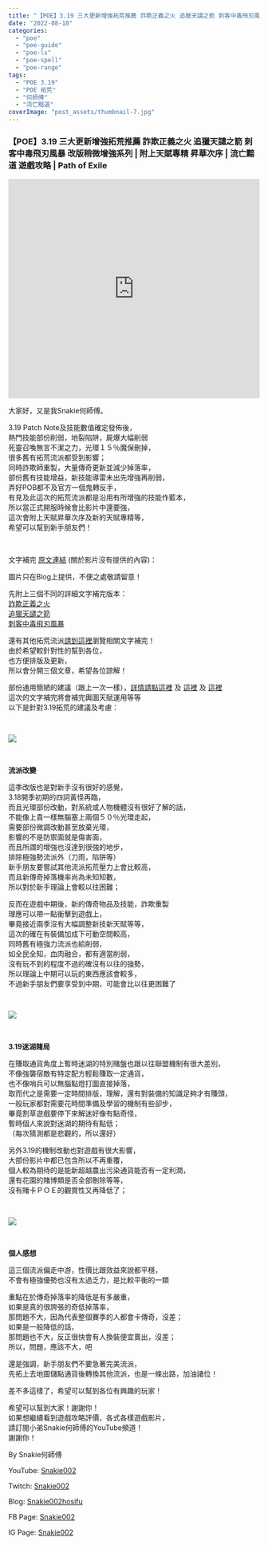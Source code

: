 ```yaml
---
title: "【POE】3.19 三大更新增強拓荒推薦 詐欺正義之火 追獵天譴之箭 刺客中毒飛刃風暴 | 改版稍微增強系列 | 附上天賦專精 昇華次序 | 流亡黯道 遊戲攻略 | Path of Exile"
date: "2022-08-18"
categories: 
  - "poe"
  - "poe-guide"
  - "poe-ls"
  - "poe-spell"
  - "poe-range"
tags: 
  - "POE 3.19"
  - "POE 拓荒"
  - "何師傅"
  - "流亡黯道"
coverImage: "post_assets/thumbnail-7.jpg"
---
```


### 【POE】3.19 三大更新增強拓荒推薦 詐欺正義之火 追獵天譴之箭 刺客中毒飛刃風暴 改版稍微增強系列 | 附上天賦專精 昇華次序 | 流亡黯道 遊戲攻略 | Path of Exile

<iframe width="100%" height="440"src="https://www.youtube.com/embed/ID9PuMMFTMM"
  title="YouTube video player" frameborder="0" allow="accelerometer; autoplay;
  clipboard-write; encrypted-media; gyroscope; picture-in-picture; web-share"
  referrerpolicy="strict-origin-when-cross-origin" allowfullscreen></iframe>


大家好，又是我Snakie何師傅。  

  
3.19 Patch Note及技能數值確定發佈後，  
熱門技能部份削弱，地裂陷阱，屍爆大幅削弱  
死靈召喚無言不潔之力，光環１５％魔保刪掉，  
很多舊有拓荒流派都受到影響；  
同時詐欺師重製，大量傳奇更新並減少掉落率，  
部份舊有技能增益，新技能導雷未出先增強再削弱，  
弄好POB都不及官方一個鬼轉反手，  
有見及此這次的拓荒流派都是沿用有所增強的技能作藍本，  
所以當正式開服時候會比影片中還要強，  
這次會附上天賦昇華次序及新的天賦專精等，  
希望可以幫到新手朋友們！  

  
   

  
文字補完 [原文連結](https://snakie002hosifu.blog/3-19pre/) (關於影片沒有提供的內容)：  

  
圖片只在Blog上提供，不便之處敬請留意！  

  
先附上三個不同的詳細文字補完版本：  
[詐欺正義之火](https://snakie002hosifu.blog/3-19pre1/)  
[追獵天譴之箭](https://snakie002hosifu.blog/3-19pre2/)  
[刺客中毒飛刃風暴](https://snakie002hosifu.blog/3-19pre3/)  

  
還有其他拓荒流派[請到這裡](https://snakie002hosifu.blog/category/poe-%e6%8b%93%e8%8d%92%e7%b2%be%e9%81%b8/)瀏覽相關文字補完！  
由於希望較針對性的幫到各位，  
也方便排版及更新，  
所以會分開三個文章，希望各位諒解！  

  
部份通用簡陋的建議（跟上一次一樣），[詳情請點這裡](https://snakie002hosifu.blog/3-18pre/) 及 [這裡](https://snakie002hosifu.blog/3-17pre/) 及 [這裡](https://snakie002hosifu.blog/052/)  
這次的文字補完將會補完輿圖天賦運用等等  
以下是針對3.19拓荒的建議及考慮：  

  
   

  
![](post_assets/Path-of-Exile-Lake-of-Kalandra-Livestream-August-2022.mp4_snapshot_01.36.282-1024x576.jpg)  

  
   

  
**流派改變**  

  
這季改版也是對新手沒有很好的感覺，  
3.18開季初期的四詞黃怪再臨，  
而且光環部份改動，對系統或人物機體沒有很好了解的話，  
不能像上貴一樣無腦塞上兩個５０％光環走起，  
需要部份微調改動甚至放棄光環，  
影響的不是防禦面就是傷害面，  
而且所謂的增強也沒達到很強的地步，  
排除極強勢流派外（刀雨，陷阱等）  
新手朋友要嘗試其他流派拓荒壓力上會比較高，  
而且新傳奇掉落機率尚為未知知數，  
所以對於新手理論上會較以往困難；  

  
反而在遊戲中期後，新的傳奇物品及技能，詐欺重製  
理應可以帶一點衝擊到遊戲上，  
畢竟接近兩季沒有大幅調整新技新天賦等等，  
這次的確在有裝備加成下可動空間較高，  
同時舊有極強力流派也給削弱，  
如全民全知，血肉融合，都有適當削弱，  
沒有玩不到的程度不過的確沒有以往的強勢，  
所以理論上中期可以玩的東西應該會較多，  
不過新手朋友們要享受到中期，可能會比以往更困難了  

  
   

  
![](post_assets/Path-of-Exile-Lake-of-Kalandra-Livestream-August-2022.mp4_snapshot_02.08.875-1024x576.jpg)  

  
   

  
**3.19迷湖賭局**  

  
在賺取通貨角度上暫時迷湖的特別賭盤也跟以往聯盟機制有很大差別，  
不像強襲宿敵有特定配方輕鬆賺取一定通貨，  
也不像哨兵可以無腦點燈打圖直接掉落，  
取而代之是需要一定時間排版，理解，還有對裝備的知識足夠才有賺頭，  
一般玩家都對需要花時間準備及學習的機制有些卻步，  
畢竟割草遊戲要停下來解迷好像有點奇怪，  
暫時個人來說對迷湖的期待有點低；  
（每次猜測都是悲觀的，所以還好）  

  
另外3.19的機制改動也對遊戲有很大影響，  
大部份影片中都已包含所以不再重覆，  
個人較為期待的是能新超越農出污染通貨能否有一定利潤，  
還有花園的賭博類是否全部刪除等等，  
沒有賭卡ＰＯＥ的觀賞性又再降低了；  

  
   

  
![](post_assets/7899-1024x576.jpg)  

  
   

  
**個人感想**  

  
這三個流派偏走中游，性價比跟效益來說都平穩，  
不會有極強優勢也沒有太過乏力，是比較平衡的一類  

  
重點在於傳奇掉落率的降低是有多嚴重，  
如果是真的很誇張的奇低掉落率，  
那問題不大，因為代表整個賽季的人都會卡傳奇，沒差；  
如果是一般降低的話，  
那問題也不大，反正很快會有人換裝便宜賣出，沒差；  
所以，問題，應該不大，吧  

  
還是強調，新手朋友們不要急著完美流派，  
先拓上去地圖儲點通貨後轉換其他流派，也是一條出路，加油諸位！  

  
差不多這樣了，希望可以幫到各位有興趣的玩家！  

  
希望可以幫到大家！謝謝你！  
如果想繼續看到遊戲攻略評價，各式各樣遊戲影片，  
請訂閱小弟Snakie何師傅的YouTube頻道！  
謝謝你！  

  
By Snakie何師傅  

  
YouTube: [Snakie002](https://www.youtube.com/channel/UCDOMLG_RBSoqVHK3sIYJeLA)  

  
Twitch: [Snakie002](https://www.twitch.tv/snakie002/)  

  
Blog: [Snakie002hosifu](https://snakie002hosifu.blog/)  

  
FB Page: [Snakie002](https://www.facebook.com/Snakie002/)  

  
IG Page: [Snakie002](https://www.instagram.com/snakie002/)
